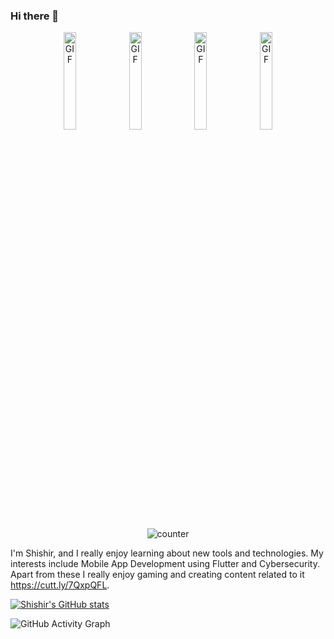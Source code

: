 ### Hi there 👋

<p align="center">
  <img alt="GIF" src="https://media.giphy.com/media/LmNwrBhejkK9EFP504/giphy.gif" width="20%" height="20%"/>
  <img alt="GIF" src="https://media.giphy.com/media/LmNwrBhejkK9EFP504/giphy.gif" width="20%" height="20%"/>
  <img alt="GIF" src="https://media.giphy.com/media/LmNwrBhejkK9EFP504/giphy.gif" width="20%" height="20%"/>
  <img alt="GIF" src="https://media.giphy.com/media/LmNwrBhejkK9EFP504/giphy.gif" width="20%" height="20%"/>
</p>
<p align="center">
     <img src="https://profile-counter.glitch.me/{Shishirbagalkot}/count.svg"  alt="counter"/>
</p>

I'm Shishir, and I really enjoy learning about new tools and technologies. My interests include Mobile App Development using Flutter and Cybersecurity. Apart from these I really enjoy gaming and creating content related to it https://cutt.ly/7QxpQFL.

[![Shishir's GitHub stats](https://github-readme-stats.vercel.app/api?username=Shishirbagalkot)](https://github.com/Shishirbagalkot/github-readme-stats)

![GitHub Activity Graph](https://activity-graph.herokuapp.com/graph?username=Shishirbagalkot) 
